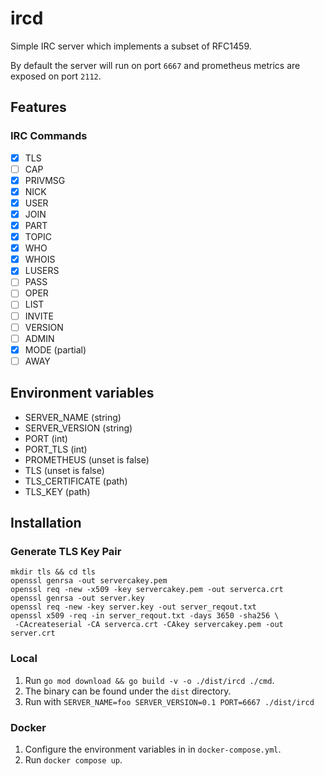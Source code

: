 # ircd

Simple IRC server which implements a subset of RFC1459. 

By default the server will run on port `6667` and prometheus metrics are exposed on port `2112`.

## Features

### IRC Commands

- [X] TLS
- [ ] CAP
- [x] PRIVMSG
- [x] NICK
- [x] USER
- [x] JOIN
- [x] PART
- [x] TOPIC
- [x] WHO
- [x] WHOIS
- [X] LUSERS
- [ ] PASS
- [ ] OPER
- [ ] LIST
- [ ] INVITE
- [ ] VERSION
- [ ] ADMIN
- [X] MODE (partial)
- [ ] AWAY

## Environment variables

- SERVER_NAME (string)
- SERVER_VERSION (string)
- PORT (int)
- PORT_TLS (int)
- PROMETHEUS (unset is false)
- TLS (unset is false)
- TLS_CERTIFICATE (path)
- TLS_KEY (path)

## Installation

### Generate TLS Key Pair

```
mkdir tls && cd tls
openssl genrsa -out servercakey.pem
openssl req -new -x509 -key servercakey.pem -out serverca.crt
openssl genrsa -out server.key
openssl req -new -key server.key -out server_reqout.txt
openssl x509 -req -in server_reqout.txt -days 3650 -sha256 \
 -CAcreateserial -CA serverca.crt -CAkey servercakey.pem -out server.crt
```

### Local

1. Run `go mod download && go build -v -o ./dist/ircd ./cmd`.
2. The binary can be found under the `dist` directory.
3. Run with `SERVER_NAME=foo SERVER_VERSION=0.1 PORT=6667 ./dist/ircd`

### Docker

1. Configure the environment variables in in `docker-compose.yml`.
2. Run `docker compose up`.